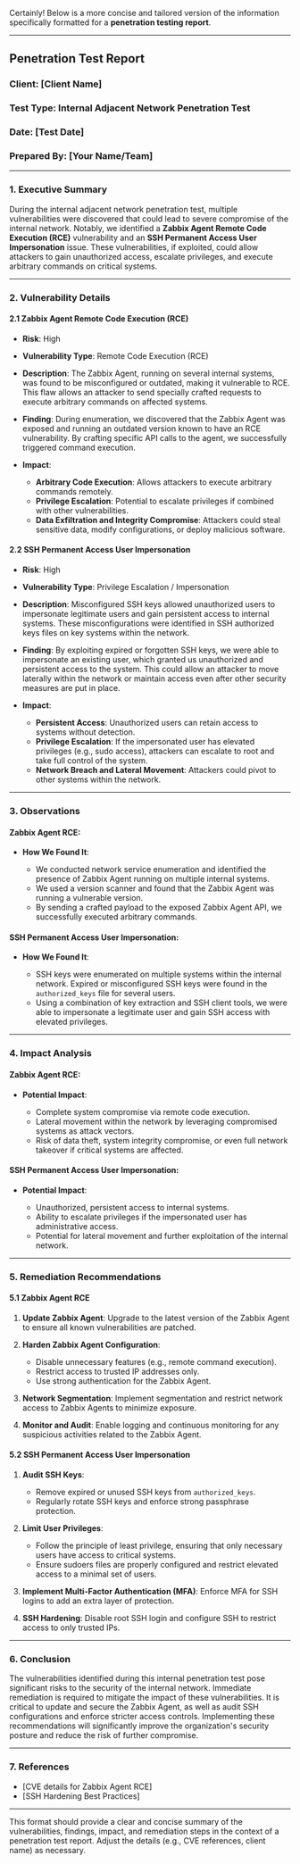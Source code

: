 Certainly! Below is a more concise and tailored version of the information specifically formatted for a **penetration testing report**.

---

## **Penetration Test Report**

### **Client**: \[Client Name]

### **Test Type**: Internal Adjacent Network Penetration Test

### **Date**: \[Test Date]

### **Prepared By**: \[Your Name/Team]

---

### **1. Executive Summary**

During the internal adjacent network penetration test, multiple vulnerabilities were discovered that could lead to severe compromise of the internal network. Notably, we identified a **Zabbix Agent Remote Code Execution (RCE)** vulnerability and an **SSH Permanent Access User Impersonation** issue. These vulnerabilities, if exploited, could allow attackers to gain unauthorized access, escalate privileges, and execute arbitrary commands on critical systems.

---

### **2. Vulnerability Details**

#### **2.1 Zabbix Agent Remote Code Execution (RCE)**

* **Risk**: High

* **Vulnerability Type**: Remote Code Execution (RCE)

* **Description**: The Zabbix Agent, running on several internal systems, was found to be misconfigured or outdated, making it vulnerable to RCE. This flaw allows an attacker to send specially crafted requests to execute arbitrary commands on affected systems.

* **Finding**: During enumeration, we discovered that the Zabbix Agent was exposed and running an outdated version known to have an RCE vulnerability. By crafting specific API calls to the agent, we successfully triggered command execution.

* **Impact**:

  * **Arbitrary Code Execution**: Allows attackers to execute arbitrary commands remotely.
  * **Privilege Escalation**: Potential to escalate privileges if combined with other vulnerabilities.
  * **Data Exfiltration and Integrity Compromise**: Attackers could steal sensitive data, modify configurations, or deploy malicious software.

#### **2.2 SSH Permanent Access User Impersonation**

* **Risk**: High

* **Vulnerability Type**: Privilege Escalation / Impersonation

* **Description**: Misconfigured SSH keys allowed unauthorized users to impersonate legitimate users and gain persistent access to internal systems. These misconfigurations were identified in SSH authorized keys files on key systems within the network.

* **Finding**: By exploiting expired or forgotten SSH keys, we were able to impersonate an existing user, which granted us unauthorized and persistent access to the system. This could allow an attacker to move laterally within the network or maintain access even after other security measures are put in place.

* **Impact**:

  * **Persistent Access**: Unauthorized users can retain access to systems without detection.
  * **Privilege Escalation**: If the impersonated user has elevated privileges (e.g., sudo access), attackers can escalate to root and take full control of the system.
  * **Network Breach and Lateral Movement**: Attackers could pivot to other systems within the network.

---

### **3. Observations**

#### **Zabbix Agent RCE**:

* **How We Found It**:

  * We conducted network service enumeration and identified the presence of Zabbix Agent running on multiple internal systems.
  * We used a version scanner and found that the Zabbix Agent was running a vulnerable version.
  * By sending a crafted payload to the exposed Zabbix Agent API, we successfully executed arbitrary commands.

#### **SSH Permanent Access User Impersonation**:

* **How We Found It**:

  * SSH keys were enumerated on multiple systems within the internal network. Expired or misconfigured SSH keys were found in the `authorized_keys` file for several users.
  * Using a combination of key extraction and SSH client tools, we were able to impersonate a legitimate user and gain SSH access with elevated privileges.

---

### **4. Impact Analysis**

#### **Zabbix Agent RCE**:

* **Potential Impact**:

  * Complete system compromise via remote code execution.
  * Lateral movement within the network by leveraging compromised systems as attack vectors.
  * Risk of data theft, system integrity compromise, or even full network takeover if critical systems are affected.

#### **SSH Permanent Access User Impersonation**:

* **Potential Impact**:

  * Unauthorized, persistent access to internal systems.
  * Ability to escalate privileges if the impersonated user has administrative access.
  * Potential for lateral movement and further exploitation of the internal network.

---

### **5. Remediation Recommendations**

#### **5.1 Zabbix Agent RCE**

1. **Update Zabbix Agent**: Upgrade to the latest version of the Zabbix Agent to ensure all known vulnerabilities are patched.
2. **Harden Zabbix Agent Configuration**:

   * Disable unnecessary features (e.g., remote command execution).
   * Restrict access to trusted IP addresses only.
   * Use strong authentication for the Zabbix Agent.
3. **Network Segmentation**: Implement segmentation and restrict network access to Zabbix Agents to minimize exposure.
4. **Monitor and Audit**: Enable logging and continuous monitoring for any suspicious activities related to the Zabbix Agent.

#### **5.2 SSH Permanent Access User Impersonation**

1. **Audit SSH Keys**:

   * Remove expired or unused SSH keys from `authorized_keys`.
   * Regularly rotate SSH keys and enforce strong passphrase protection.
2. **Limit User Privileges**:

   * Follow the principle of least privilege, ensuring that only necessary users have access to critical systems.
   * Ensure sudoers files are properly configured and restrict elevated access to a minimal set of users.
3. **Implement Multi-Factor Authentication (MFA)**: Enforce MFA for SSH logins to add an extra layer of protection.
4. **SSH Hardening**: Disable root SSH login and configure SSH to restrict access to only trusted IPs.

---

### **6. Conclusion**

The vulnerabilities identified during this internal penetration test pose significant risks to the security of the internal network. Immediate remediation is required to mitigate the impact of these vulnerabilities. It is critical to update and secure the Zabbix Agent, as well as audit SSH configurations and enforce stricter access controls. Implementing these recommendations will significantly improve the organization's security posture and reduce the risk of further compromise.

---

### **7. References**

* \[CVE details for Zabbix Agent RCE]
* \[SSH Hardening Best Practices]

---

This format should provide a clear and concise summary of the vulnerabilities, findings, impact, and remediation steps in the context of a penetration test report. Adjust the details (e.g., CVE references, client name) as necessary.
